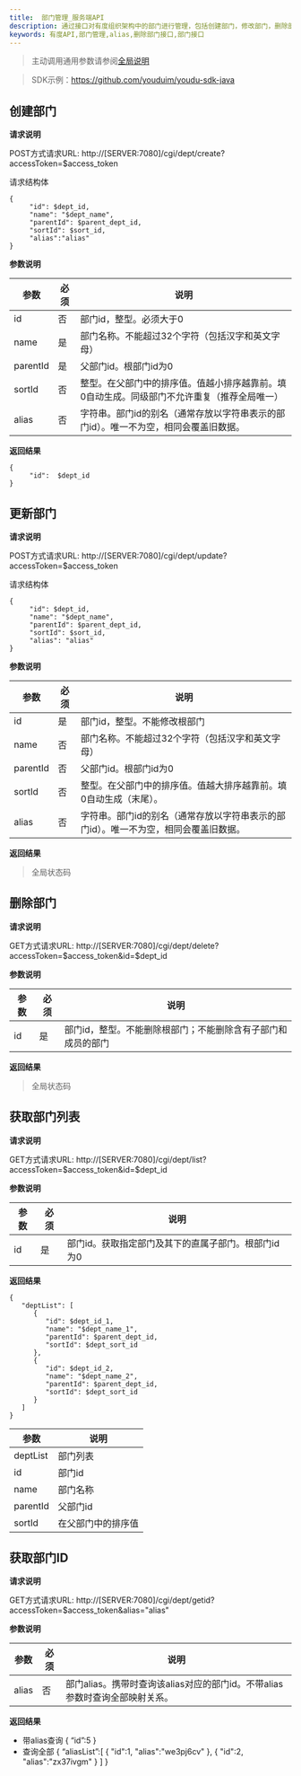 ```yaml
---
title:  部门管理_服务端API
description: 通过接口对有度组织架构中的部门进行管理，包括创建部门，修改部门，删除部门，获取部门列表，通过别名获取部门id，获取所有部门别名
keywords: 有度API,部门管理,alias,删除部门接口,部门接口
---
```


> 主动调用通用参数请参阅[全局说明](c01_00002.md#_2)

> SDK示例：https://github.com/youduim/youdu-sdk-java

## 创建部门

**请求说明**

POST方式请求URL:
http://[SERVER:7080]/cgi/dept/create?accessToken=$access_token

请求结构体

```
{
     "id": $dept_id,
     "name": "$dept_name",
     "parentId": $parent_dept_id,
     "sortId": $sort_id,
     "alias":"alias"
}
```

**参数说明**

| 参数     | 必须 | 说明                                                         |
| -------- | ---- | ------------------------------------------------------------ |
| id       | 否   | 部门id，整型。必须大于0                                      |
| name     | 是   | 部门名称。不能超过32个字符（包括汉字和英文字母）             |
| parentId | 是   | 父部门id。根部门id为0                                        |
| sortId   | 否   | 整型。在父部门中的排序值。值越小排序越靠前。填0自动生成。同级部门不允许重复（推荐全局唯一） |
| alias    | 否   | 字符串。部门id的别名（通常存放以字符串表示的部门id）。唯一不为空，相同会覆盖旧数据。 |

**返回结果**

```
{
     "id":  $dept_id
}
```

## 更新部门

**请求说明**

POST方式请求URL:
http://[SERVER:7080]/cgi/dept/update?accessToken=$access_token

请求结构体

```
{
     "id": $dept_id,
     "name": "$dept_name",
     "parentId": $parent_dept_id,
     "sortId": $sort_id,
     "alias": "alias"
}
```

**参数说明**

| 参数     | 必须 | 说明                                                         |
| -------- | ---- | ------------------------------------------------------------ |
| id       | 是   | 部门id，整型。不能修改根部门                                 |
| name     | 否   | 部门名称。不能超过32个字符（包括汉字和英文字母）             |
| parentId | 否   | 父部门id。根部门id为0                                        |
| sortId   | 否   | 整型。在父部门中的排序值。值越大排序越靠前。填0自动生成（末尾）。 |
| alias    | 否   | 字符串。部门id的别名（通常存放以字符串表示的部门id）。唯一不为空，相同会覆盖旧数据。 |

**返回结果**

> 全局状态码

## 删除部门

**请求说明**

GET方式请求URL:
http://[SERVER:7080]/cgi/dept/delete?accessToken=$access_token&id=$dept_id

**参数说明**

| 参数 | 必须 | 说明                                                         |
| ---- | ---- | ------------------------------------------------------------ |
| id   | 是   | 部门id，整型。不能删除根部门；不能删除含有子部门和成员的部门 |

**返回结果**

> 全局状态码

## 获取部门列表

**请求说明**

GET方式请求URL:
http://[SERVER:7080]/cgi/dept/list?accessToken=$access_token&id=$dept_id

**参数说明**

| 参数 | 必须 | 说明                                                |
| ---- | ---- | --------------------------------------------------- |
| id   | 是   | 部门id。获取指定部门及其下的直属子部门。根部门id为0 |

**返回结果**

```
{
   "deptList": [
      {
         "id": $dept_id_1,
         "name": "$dept_name_1",
         "parentId": $parent_dept_id,
         "sortId": $dept_sort_id
      },
      {
         "id": $dept_id_2,
         "name": "$dept_name_2",
         "parentId": $parent_dept_id,
         "sortId": $dept_sort_id
      }
   ]
}
```

| 参数     | 说明               |
| -------- | ------------------ |
| deptList | 部门列表           |
| id       | 部门id             |
| name     | 部门名称           |
| parentId | 父部门id           |
| sortId   | 在父部门中的排序值 |

## 获取部门ID

**请求说明**

GET方式请求URL:
http://[SERVER:7080]/cgi/dept/getid?accessToken=$access_token&alias="alias"

**参数说明**

| 参数 | 必须 | 说明                                                         |
| ----- | ---- | ------------------------------------------------------------ |
| alias | 否 | 部门alias。携带时查询该alias对应的部门id。不带alias参数时查询全部映射关系。 |

**返回结果**

- 带alias查询 { “id”:5 }
- 查询全部 { “aliasList”:[ { "id":1, "alias":"we3pj6cv" }, { "id":2, "alias":"zx37ivgm" } ] }